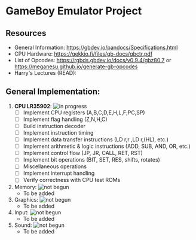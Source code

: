 # GameBoy Emulator Project


## Resources
 - General Information: https://gbdev.io/pandocs/Specifications.html
 - CPU Hardware: https://gekkio.fi/files/gb-docs/gbctr.pdf
 - List of Opcodes: https://rgbds.gbdev.io/docs/v0.9.4/gbz80.7 or https://meganesu.github.io/generate-gb-opcodes
 - Harry's Lectures (READ): 

## General Implementation:







  1. **CPU LR35902**: ![in progress](https://img.shields.io/badge/in%20progress-yellow)
     - [ ] Implement CPU registers (A,B,C,D,E,H,L,F;PC,SP)
     - [ ] Implement flag handling (Z,N,H,C)
     - [ ] Build instruction decoder
     - [ ] Implement instruction timing
     - [ ] Implement data transfer instructions (LD r,r ,LD r,(HL), etc.)
     - [ ] Implement arithmetic & logic instructions (ADD, SUB, AND, OR, etc.)
     - [ ] Implement control flow (JP, JR, CALL, RET, RST)
     - [ ] Implement bit operations (BIT, SET, RES, shifts, rotates)
     - [ ] Miscellaneous operations
     - [ ] Implement interrupt handling
     - [ ] Verify correctness with CPU test ROMs
  3. Memory: ![not begun](https://img.shields.io/badge/not%20begun-red)
     - To be added
  5. Graphics: ![not begun](https://img.shields.io/badge/not%20begun-red)
     - To be added
  7. Input: ![not begun](https://img.shields.io/badge/not%20begun-red)
     - To be added
  9. Sound: ![not begun](https://img.shields.io/badge/not%20begun-red)
     - To be added


    
